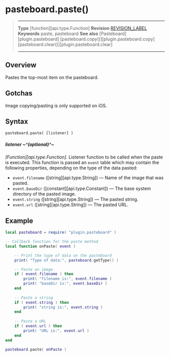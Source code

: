 # pasteboard.paste()

> --------------------- ------------------------------------------------------------------------------------------
> __Type__              [function][api.type.Function]
> __Revision__          [REVISION_LABEL](REVISION_URL)
> __Keywords__          paste, pasteboard
> __See also__          [Pasteboard][plugin.pasteboard]
>								[pasteboard.copy()][plugin.pasteboard.copy]
>								[pasteboard.clear()][plugin.pasteboard.clear]
> --------------------- ------------------------------------------------------------------------------------------


## Overview

Pastes the top-most item on the pasteboard.


## Gotchas

Image copying/pasting is only supported on iOS.


## Syntax

	pasteboard.paste( [listener] )

##### listener ~^(optional)^~
_[Function][api.type.Function]._ Listener function to be called when the paste is executed. This function is passed an `event` table which may contain the following properties, depending on the type of the data pasted:

* `event.filename` ([string][api.type.String]) &mdash; Name of the image that was pasted.
* `event.baseDir` ([constant][api.type.Constant]) &mdash; The base system directory of the pasted image.
* `event.string` ([string][api.type.String]) &mdash; The pasted string.
* `event.url` ([string][api.type.String]) &mdash; The pasted URL.


## Example

``````lua
local pasteboard = require( "plugin.pasteboard" )

-- Callback function for the paste method
local function onPaste( event )

	-- Print the type of data on the pasteboard
	print( "Type of data:", pasteboard.getType() )

	-- Paste an image
	if ( event.filename ) then
		print( "filename is:", event.filename )
		print( "baseDir is:", event.baseDir )
	end
	
	-- Paste a string
	if ( event.string ) then
		print( "string is:", event.string )
	end
	
	-- Paste a URL
	if ( event.url ) then
		print( "URL is:", event.url )
	end
end

pasteboard.paste( onPaste )
``````